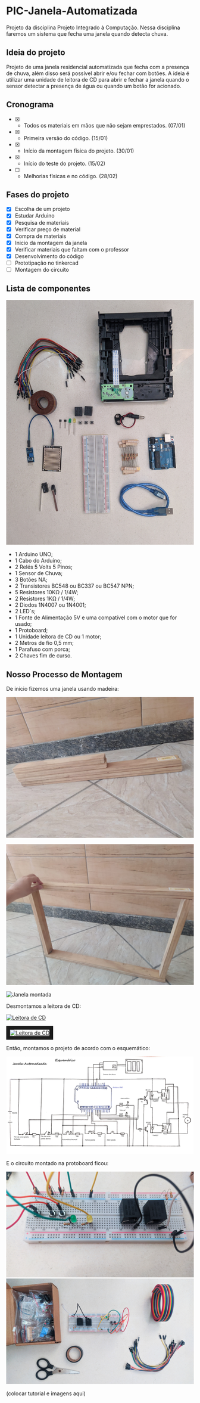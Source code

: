 # PIC-Janela-Automatizada
Projeto da disciplina Projeto Integrado à Computação. Nessa disciplina faremos um sistema que fecha uma janela quando detecta chuva.


## Ideia do projeto

Projeto de uma janela residencial automatizada que fecha com a presença de chuva, além disso será possível abrir e/ou fechar com botões. A ideia é utilizar uma unidade de leitora de CD para abrir e fechar a janela quando o sensor detectar a presença de água ou quando um botão for acionado.


## Cronograma

- [x] - Todos os materiais em mãos que não sejam emprestados. (07/01)
- [x] - Primeira versão do código. (15/01)
- [x] - Início da montagem física do projeto. (30/01)
- [x] - Início do teste do projeto. (15/02)
- [ ] - Melhorias físicas e no código. (28/02)




## Fases do projeto

- [x] Escolha de um projeto
- [x] Estudar Arduino
- [x] Pesquisa de materiais
- [x] Verificar preço de material
- [x] Compra de materiais
- [x] Inicio da montagem da janela
- [x] Verificar materiais que faltam com o professor
- [x] Desenvolvimento do código
- [ ] Prototipação no tinkercad
- [ ] Montagem do circuito

## Lista de componentes

![componentes](imagens/05_02_Componentes.jpg)

- 1  Arduino UNO;
- 1  Cabo do Arduíno;
- 2  Relés 5 Volts 5 Pinos;
- 1  Sensor de Chuva;
- 3  Botões NA;
- 2  Transistores BC548 ou BC337 ou BC547 NPN; 
- 5  Resistores 10KΩ / 1/4W;
- 2  Resistores 1KΩ / 1/4W;
- 2  Diodos 1N4007 ou 1N4001;
- 2  LED´s;
- 1  Fonte de Alimentação 5V e uma compatível com o motor que for usado;
- 1  Protoboard;
- 1  Unidade leitora de CD ou 1 motor;
- 2  Metros de fio 0,5 mm;
- 1  Parafuso com porca;
- 2  Chaves fim de curso.

## Nosso Processo de Montagem

De início fizemos uma janela usando madeira:

![Madeira cortada](imagens/Madeira_Cortada.jpeg)

![Montando a janela](imagens/Exemplo_de_como_ficaria_janela.jpeg)

![Janela montada](imagens/Montagem_completa_da_janela.jpg)

Desmontamos a leitora de CD:

[![Leitora de CD](http://img.youtube.com/vi/qOR3gVlzI5w/0.jpg)](http://www.youtube.com/watch?v=qOR3gVlzI5w)


<a href="http://www.youtube.com/watch?feature=player_embedded&v=qOR3gVlzI5w
" target="_blank"><img src="http://img.youtube.com/vi/qOR3gVlzI5w/0.jpg" 
alt="Leitora de CD" width="240" height="180" border="10" /></a>

Então, montamos o projeto de acordo com o esquemático:

![Esquemático](imagens/esquematico.jpg)

E o circuito montado na protoboard ficou:

![Início montagem (protoboard)](imagens/08_02_Inicio_montagem_protoboard.jpg)
![Início montagem sem zoom](imagens/08_02_Inicio_montagem.jpg)

(colocar tutorial e imagens aqui)


